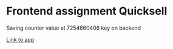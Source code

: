 # Frontend assignment Quicksell

Saving counter value at 7254860406 key on backend

[Link to app](https://quicksell-18je0964.herokuapp.com/)
